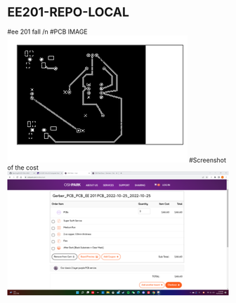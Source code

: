 # EE201-REPO-LOCAL
#ee 201 fall
/n
#PCB IMAGE
![PCB Image](./PCBimage.png)
#Screenshot of the cost
![Screenshot](./Screenshot.png)
